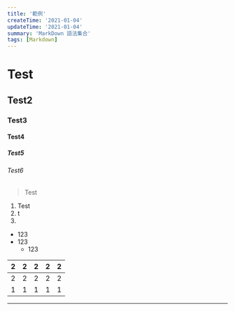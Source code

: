```yaml
---
title: '範例'
createTime: '2021-01-04'
updateTime: '2021-01-04'
summary: 'MarkDown 語法集合'
tags: [Markdown]
---
```



# Test

## Test2

### Test3

#### Test4

##### Test5

###### Test6

> Test

1. Test
2. t
3.

* 123
* 123
  * 123

|  2 |  2 |  2 | 2  |  2 |
|---|---|---|---|---|
|  2 |  2 |  2 |  2 |  2 |
|  1 |  1 |   1|  1 |   1|


---------------------------------------
